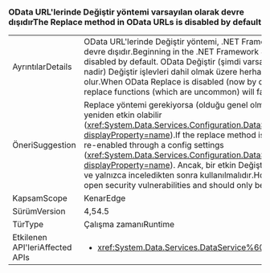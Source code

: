 ### <a name="the-replace-method-in-odata-urls-is-disabled-by-default"></a><span data-ttu-id="0108d-101">OData URL'lerinde Değiştir yöntemi varsayılan olarak devre dışıdır</span><span class="sxs-lookup"><span data-stu-id="0108d-101">The Replace method in OData URLs is disabled by default</span></span>

|   |   |
|---|---|
|<span data-ttu-id="0108d-102">Ayrıntılar</span><span class="sxs-lookup"><span data-stu-id="0108d-102">Details</span></span>|<span data-ttu-id="0108d-103">OData URL'lerinde Değiştir yöntemi, .NET Framework 4. 5 ' başlayarak, varsayılan olarak devre dışıdır.</span><span class="sxs-lookup"><span data-stu-id="0108d-103">Beginning in the .NET Framework 4.5, the Replace method in OData URLs is disabled by default.</span></span> <span data-ttu-id="0108d-104">OData Değiştir (şimdi varsayılan olarak) devre dışı bırakıldığında (Bu nadir) Değiştir işlevleri dahil olmak üzere herhangi bir kullanıcı isteğinin başarısız olur.</span><span class="sxs-lookup"><span data-stu-id="0108d-104">When OData Replace is disabled (now by default), any user requests including replace functions (which are uncommon) will fail.</span></span>|
|<span data-ttu-id="0108d-105">Öneri</span><span class="sxs-lookup"><span data-stu-id="0108d-105">Suggestion</span></span>|<span data-ttu-id="0108d-106">Replace yöntemi gerekiyorsa (olduğu genel olmayan), yapılandırma ayarları aracılığıyla yeniden etkin olabilir (<xref:System.Data.Services.Configuration.DataServicesFeaturesSection.ReplaceFunction?displayProperty=name>).</span><span class="sxs-lookup"><span data-stu-id="0108d-106">If the replace method is required (which is uncommon), it can be re-enabled through a config settings (<xref:System.Data.Services.Configuration.DataServicesFeaturesSection.ReplaceFunction?displayProperty=name>).</span></span> <span data-ttu-id="0108d-107">Ancak, bir etkin Değiştir yöntemi güvenlik açıklarını açabilirsiniz ve yalnızca inceledikten sonra kullanılmalıdır.</span><span class="sxs-lookup"><span data-stu-id="0108d-107">However, an enabled replace method can open security vulnerabilities and should only be used after careful review.</span></span>|
|<span data-ttu-id="0108d-108">Kapsam</span><span class="sxs-lookup"><span data-stu-id="0108d-108">Scope</span></span>|<span data-ttu-id="0108d-109">Kenar</span><span class="sxs-lookup"><span data-stu-id="0108d-109">Edge</span></span>|
|<span data-ttu-id="0108d-110">Sürüm</span><span class="sxs-lookup"><span data-stu-id="0108d-110">Version</span></span>|<span data-ttu-id="0108d-111">4,5</span><span class="sxs-lookup"><span data-stu-id="0108d-111">4.5</span></span>|
|<span data-ttu-id="0108d-112">Tür</span><span class="sxs-lookup"><span data-stu-id="0108d-112">Type</span></span>|<span data-ttu-id="0108d-113">Çalışma zamanı</span><span class="sxs-lookup"><span data-stu-id="0108d-113">Runtime</span></span>|
|<span data-ttu-id="0108d-114">Etkilenen API'leri</span><span class="sxs-lookup"><span data-stu-id="0108d-114">Affected APIs</span></span>|<ul><li><xref:System.Data.Services.DataService%601?displayProperty=nameWithType></li></ul>|

